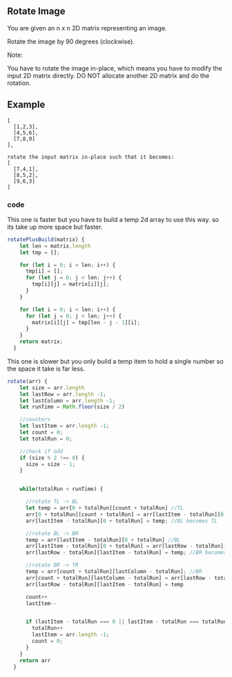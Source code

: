 ## Rotate Image

You are given an n x n 2D matrix representing an image.

Rotate the image by 90 degrees (clockwise).

Note:

You have to rotate the image in-place, which means you have to modify the input 2D matrix directly. DO NOT allocate another 2D matrix and do the rotation.

## Example

```
[
  [1,2,3],
  [4,5,6],
  [7,8,9]
],

rotate the input matrix in-place such that it becomes:
[
  [7,4,1],
  [8,5,2],
  [9,6,3]
]
```

### code


This one is faster but you have to build a temp 2d array to use this way. so its take up more space but faster.

```javascript
rotatePlusBuild(matrix) {
    let len = matrix.length
    let tmp = [];

    for (let i = 0; i < len; i++) {
      tmp[i] = [];
      for (let j = 0; j < len; j++) {
        tmp[i][j] = matrix[i][j];
      }
    }

    for (let i = 0; i < len; i++) {
      for (let j = 0; j < len; j++) {
        matrix[i][j] = tmp[len - j - 1][i];
      }
    }
    return matrix;
  }
  ```

  This one is slower but you only build a temp item to hold a single number so the space it take is far less.

```javascript
rotate(arr) {
    let size = arr.length
    let lastRow = arr.length -1;
    let lastColumn = arr.length -1;
    let runTime = Math.floor(size / 2)

    //counters
    let lastItem = arr.length -1;
    let count = 0;
    let totalRun = 0;

    //check if odd
    if (size % 2 !== 0) {
      size = size - 1;
    }


    while(totalRun < runTime) {

      //rotate TL -> BL
      let temp = arr[0 + totalRun][count + totalRun] //TL
      arr[0 + totalRun][count + totalRun] = arr[lastItem - totalRun][0 + totalRun]; //TL becomes BL
      arr[lastItem - totalRun][0 + totalRun] = temp; //BL becomes TL

      //rotate BL -> BR
      temp = arr[lastItem - totalRun][0 + totalRun] //BL
      arr[lastItem - totalRun][0 + totalRun] = arr[lastRow - totalRun][lastItem - totalRun]; //BL becomes BR
      arr[lastRow - totalRun][lastItem - totalRun] = temp; //BR becomes BL

      //rotate BR -> TR
      temp = arr[count + totalRun][lastColumn - totalRun]; //BR
      arr[count + totalRun][lastColumn - totalRun] = arr[lastRow - totalRun][lastItem - totalRun]; //BR becomes TR
      arr[lastRow - totalRun][lastItem - totalRun] = temp

      count++
      lastItem--


      if (lastItem - totalRun === 0 || lastItem - totalRun === totalRun) {
        totalRun++
        lastItem = arr.length -1;
        count = 0;
      }
    }
    return arr
  }
  ```
